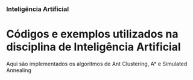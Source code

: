 ### Inteligência Artificial

# Códigos e exemplos utilizados na disciplina de Inteligência Artificial

Aqui são implementados os algoritmos de Ant Clustering, A* e Simulated Annealing

